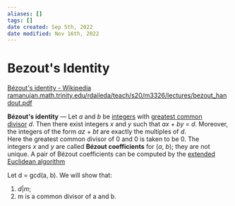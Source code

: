 ```yaml
---
aliases: []
tags: []
date created: Sep 5th, 2022
date modified: Nov 16th, 2022
---
```


# Bezout's Identity
[Bézout's identity - Wikipedia](https://en.wikipedia.org/wiki/B%C3%A9zout's_identity?utm_source=pocket_mylist#Proof)  
[ramanujan.math.trinity.edu/rdaileda/teach/s20/m3326/lectures/bezout_handout.pdf](http://ramanujan.math.trinity.edu/rdaileda/teach/s20/m3326/lectures/bezout_handout.pdf)

**Bézout's identity** — Let _a_ and _b_ be [integers](https://en.wikipedia.org/wiki/Integer "Integer") with [greatest common divisor](https://en.wikipedia.org/wiki/Greatest_common_divisor "Greatest common divisor") _d_. Then there exist integers _x_ and _y_ such that _ax_ + _by_ = _d_. Moreover, the integers of the form _az_ + _bt_ are exactly the multiples of _d_.  
Here the greatest common divisor of 0 and 0 is taken to be 0. The integers _x_ and _y_ are called **Bézout coefficients** for (_a_, _b_); they are not unique. A pair of Bézout coefficients can be computed by the [extended Euclidean algorithm](https://en.wikipedia.org/wiki/Extended_Euclidean_algorithm "Extended Euclidean algorithm")

Let d = gcd(a, b). We will show that: 
1. $d|m$; 
2. m is a common divisor of a and b.